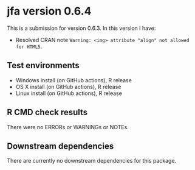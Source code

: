 # jfa version 0.6.4

This is a submission for version 0.6.3. In this version I have:

* Resolved CRAN note `Warning: <img> attribute "align" not allowed for HTML5`.

## Test environments

* Windows install (on GitHub actions), R release
* OS X install (on GitHub actions), R release
* Linux install (on GitHub actions), R release

## R CMD check results
There were no ERRORs or WARNINGs or NOTEs.

## Downstream dependencies
There are currently no downstream dependencies for this package.

